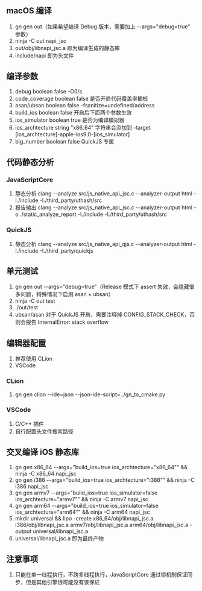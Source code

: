 ## macOS 编译

1. gn gen out（如果希望编译 Debug 版本，需要加上 --args="debug=true" 参数）
2. ninja -C out napi_jsc
3. out/obj/libnapi_jsc.a 即为编译生成的静态库
4. include/napi 即为头文件

## 编译参数

1. debug boolean false -O0/s
2. code_coverage boolean false 是否开启代码覆盖率插桩
3. asan/ubsan boolean false -fsanitize=undefined/address
4. build_ios boolean false 开启后下面两个参数生效
5. ios_simulator boolean true 是否为编译模拟器
6. ios_archtecture string "x86_64" 字符串会添加到 -target [ios_archtecture]-apple-ios9.0-[ios_simulator]
7. big_number boolean false QuickJS 专属

## 代码静态分析

### JavaScriptCore

1. 静态分析 clang --analyze src/js_native_api_jsc.c --analyzer-output html -I./include -I./third_party/uthash/src
2. 报告输出 clang --analyze src/js_native_api_jsc.c --analyzer-output html -o ./static_analyze_report -I./include
   -I./third_party/uthash/src

### QuickJS

1. 静态分析 clang --analyze src/js_native_api_qjs.c --analyzer-output html -I./include -I./third_party/quickjs

## 单元测试

1. gn gen out --args="debug=true"（Release 模式下 assert 失效，会隐藏很多问题，特殊情况下启用 asan + ubsan）
2. ninja -C out test
3. ./out/test
4. ubsan/asan 对于 QuickJS 开启，需要注释掉 CONFIG_STACK_CHECK，否则会报告 InternalError: stack overflow

## 编辑器配置

1. 推荐使用 CLion
2. VSCode

### CLion

1. gn gen clion --ide=json --json-ide-script=../gn_to_cmake.py

### VSCode

1. C/C++ 插件
2. 自行配置头文件搜索路径

## 交叉编译 iOS 静态库

1. gn gen x86_64 --args="build_ios=true ios_archtecture=\"x86_64\"" && ninja -C x86_64 napi_jsc
2. gn gen i386 --args="build_ios=true ios_archtecture=\"i386\"" && ninja -C i386 napi_jsc
3. gn gen armv7 --args="build_ios=true ios_simulator=false ios_archtecture=\"armv7\"" && ninja -C armv7 napi_jsc
4. gn gen arm64 --args="build_ios=true ios_simulator=false ios_archtecture=\"arm64\"" && ninja -C arm64 napi_jsc
5. mkdir universal && lipo -create x86_64/obj/libnapi_jsc.a i386/obj/libnapi_jsc.a armv7/obj/libnapi_jsc.a
   arm64/obj/libnapi_jsc.a -output universal/libnapi_jsc.a
6. universal/libnapi_jsc.a 即为最终产物

## 注意事项

1. 只能在单一线程执行，不跨多线程执行，JavaScriptCore 通过锁机制保证同步，但是其他引擎很可能没有该保证
